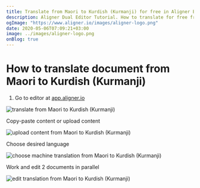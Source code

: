 ```yaml
---
title: Translate from Maori to Kurdish (Kurmanji) for free in Aligner Editor
description: Aligner Dual Editor Tutorial. How to translate for free from Maori to Kurdish (Kurmanji). Aligner is multilingual document management platform. 
ogImage: "https://www.aligner.io/images/aligner-logo.png"
date: 2020-05-06T07:09:21+03:00
image: ../images/aligner-logo.png
onBlog: true
---
```


# How to translate document from Maori to Kurdish (Kurmanji)

1. Go to editor at [app.aligner.io](https://app.aligner.io "Aligner App web page")

![translate from Maori to Kurdish (Kurmanji)](../aligner-blank-editor.png "translate from Maori to Kurdish (Kurmanji)")

Copy-paste content or upload content

![upload content from Maori to Kurdish (Kurmanji)](../aligner-uploaded-document.png "upload content from Maori to Kurdish (Kurmanji)")

Choose desired language

![choose machine translation from Maori to Kurdish (Kurmanji)](../aligner-language-dropdown.png "choose machine translation from Maori to Kurdish (Kurmanji)")

Work and edit 2 documents in parallel

![edit translation from Maori to Kurdish (Kurmanji)](../aligner-double-sitded-editor.png "edit translation from Maori to Kurdish (Kurmanji)")

